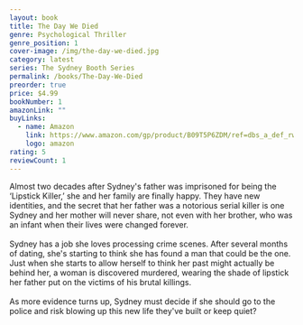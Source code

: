 ```yaml
---
layout: book
title: The Day We Died
genre: Psychological Thriller
genre_position: 1
cover-image: /img/the-day-we-died.jpg
category: latest
series: The Sydney Booth Series
permalink: /books/The-Day-We-Died
preorder: true
price: $4.99
bookNumber: 1
amazonLink: ""
buyLinks:
  - name: Amazon
    link: https://www.amazon.com/gp/product/B09T5P6ZDM/ref=dbs_a_def_rwt_bibl_vppi_i2
    logo: amazon
rating: 5
reviewCount: 1
---
```

Almost two decades after Sydney's father was imprisoned for being the ‘Lipstick Killer,’ she and her family are finally happy. They have new identities, and the secret that her father was a notorious serial killer is one Sydney and her mother will never share, not even with her brother, who was an infant when their lives were changed forever.
\
\
Sydney has a job she loves processing crime scenes. After several months of dating, she's starting to think she has found a man that could be the one. Just when she starts to allow herself to think her past might actually be behind her, a woman is discovered murdered, wearing the shade of lipstick her father put on the victims of his brutal killings.
\
\
As more evidence turns up, Sydney must decide if she should go to the police and risk blowing up this new life they've built or keep quiet?
